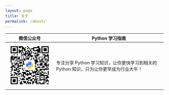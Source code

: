 ```yaml
---
layout: page
title: 关于
permalink: /about/
---
```


| 微信公众号                      | Python 学习指南                                              |
| ------------------------------- | ------------------------------------------------------------ |
| ![HCPython](./img/HCPython.jpg) | 专注分享 Python 学习知识，让你更快学习到相关的 Python 知识，只为让你更早成为行业大牛！ |





